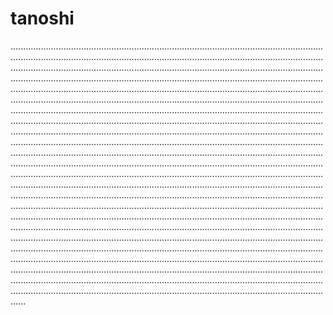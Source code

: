 # tanoshi
......................................................................................................................................................................................................................................................................................................................................................................................................................................................................................................................................................................................................................................................................................................................................................................................................................................................................................................................................................................................................................................................................................................................................................................................................................................................................................................................................................................................................................................................................................................................................................................................................................................................................................................................................................................................................................................................................................................................................................................................................................................................................................................................................................................................................................................................................................................................................................................................................................................................................................................................................................................................................................................................................................................................................................................................................................................................................................................................................................................................................................................................................................................